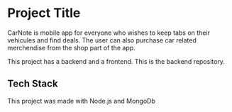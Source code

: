 
# Project Title

CarNote is mobile app for everyone who wishes to keep tabs on their vehicules and find deals. The user can also purchase car related merchendise from the shop part of the app.

This project has a backend and a frontend. This is the backend repository.
## Tech Stack

This project was made with Node.js and MongoDb
